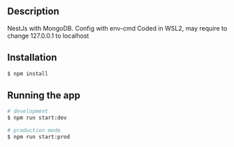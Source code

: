 ## Description

NestJs with MongoDB.
Config with env-cmd
Coded in WSL2, may require to change 127.0.0.1 to localhost

## Installation

```bash
$ npm install
```

## Running the app

```bash
# development
$ npm run start:dev

# production mode
$ npm run start:prod
```
